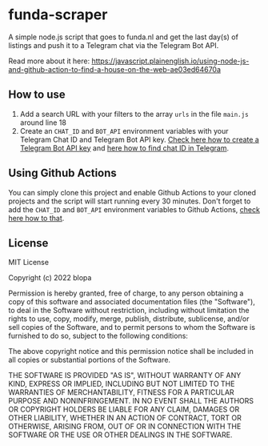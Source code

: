 # funda-scraper

A simple node.js script that goes to funda.nl and get the last day(s) of listings and push it to a Telegram chat via the Telegram Bot API.

Read more about it here: https://javascript.plainenglish.io/using-node-js-and-github-action-to-find-a-house-on-the-web-ae03ed64670a

## How to use
1. Add a search URL with your filters to the array `urls` in the file `main.js` around line 18
2. Create an `CHAT_ID` and `BOT_API` environment variables with your Telegram Chat ID and Telegram Bot API key. [Check here how to create a Telegram Bot API key](https://core.telegram.org/bots/faq#how-do-i-create-a-bot) and [here how to find chat ID in Telegram](https://www.google.com/search?q=how+to+find+chat+id+in+telegram).

## Using Github Actions
You can simply clone this project and enable Github Actions to your cloned projects and the script will start running every 30 minutes. Don't forget to add the `CHAT_ID` and `BOT_API` environment variables to Github Actions, [check here how to that](https://docs.github.com/en/actions/security-guides/encrypted-secrets).

## License
MIT License

Copyright (c) 2022 blopa

Permission is hereby granted, free of charge, to any person obtaining a copy
of this software and associated documentation files (the "Software"), to deal
in the Software without restriction, including without limitation the rights
to use, copy, modify, merge, publish, distribute, sublicense, and/or sell
copies of the Software, and to permit persons to whom the Software is
furnished to do so, subject to the following conditions:

The above copyright notice and this permission notice shall be included in all
copies or substantial portions of the Software.

THE SOFTWARE IS PROVIDED "AS IS", WITHOUT WARRANTY OF ANY KIND, EXPRESS OR
IMPLIED, INCLUDING BUT NOT LIMITED TO THE WARRANTIES OF MERCHANTABILITY,
FITNESS FOR A PARTICULAR PURPOSE AND NONINFRINGEMENT. IN NO EVENT SHALL THE
AUTHORS OR COPYRIGHT HOLDERS BE LIABLE FOR ANY CLAIM, DAMAGES OR OTHER
LIABILITY, WHETHER IN AN ACTION OF CONTRACT, TORT OR OTHERWISE, ARISING FROM,
OUT OF OR IN CONNECTION WITH THE SOFTWARE OR THE USE OR OTHER DEALINGS IN THE
SOFTWARE.

